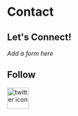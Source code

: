 <div class="table-wrapper" markdown="block">

# Contact

## Let's Connect!
_Add a form here_

## Follow 

[<img src="/twitter.png" alt="twitter icon" width="50"/>](https://twitter.com/datagrovecr)

</div>